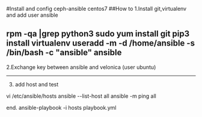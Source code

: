 #Install and config ceph-ansible centos7
##How to
1.Install git,virtualenv and add user ansible

rpm -qa |grep python3
sudo yum install git
pip3 install virtualenv
useradd -m -d /home/ansible -s /bin/bash -c "ansible" ansible
----
2.Exchange key between ansible and velonica (user ubuntu)


----
3. add host and test

vi /etc/ansible/hosts
ansible --list-host all
ansible -m ping all



end. 
ansible-playbook -i hosts playbook.yml